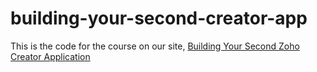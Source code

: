 # building-your-second-creator-app
This is the code for the course on our site, [Building Your Second Zoho Creator Application](https://theworkflowacademy.com/courses/building-your-second-zoho-creator-application/)
